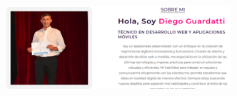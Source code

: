 
![image_Alt](https://github.com/DiegoGuardatti/Porfolio/blob/04c4ec265178eee5c93718591cc9ea068faf8a9d/Captura%20desde%202025-04-04%2017-38-47.png)
